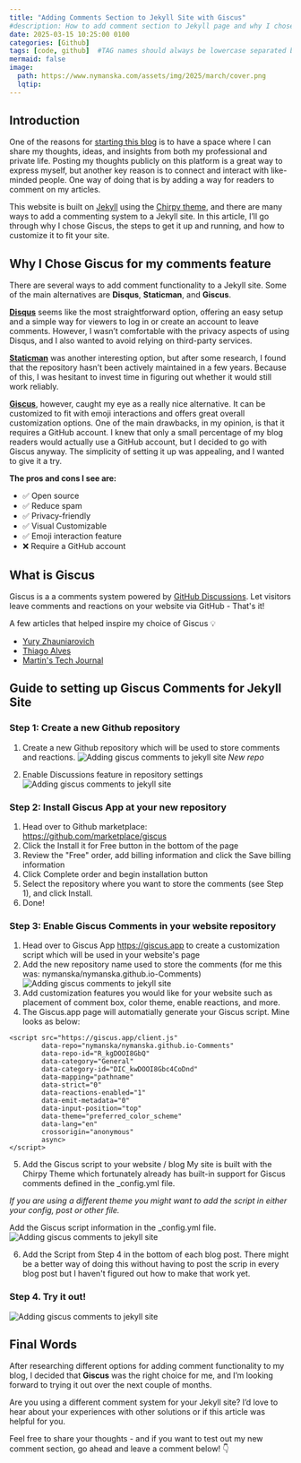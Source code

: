 ```yaml
---
title: "Adding Comments Section to Jekyll Site with Giscus"
#description: How to add comment section to Jekyll page and why I chose Giscue.
date: 2025-03-15 10:25:00 0100
categories: [Github]
tags: [code, github]  #TAG names should always be lowercase separated by comma
mermaid: false
image: 
  path: https://www.nymanska.com/assets/img/2025/march/cover.png
  lqtip: 
---
```



## Introduction
One of the reasons for [starting this blog](https://www.nymanska.com/posts/Welcome-blog/) is to have a space where I can share my thoughts, ideas, and insights from both my professional and private life. Posting my thoughts publicly on this platform is a great way to express myself, but another key reason is to connect and interact with like-minded people. One way of doing that is by adding a way for readers to comment on my articles.

This website is built on [Jekyll](https://jekyllrb.com/) using the [Chirpy theme](https://github.com/cotes2020/jekyll-theme-chirpy), and there are many ways to add a commenting system to a Jekyll site. In this article, I’ll go through why I chose Giscus, the steps to get it up and running, and how to customize it to fit your site.

## Why I Chose Giscus for my comments feature
There are several ways to add comment functionality to a Jekyll site. Some of the main alternatives are **Disqus**, **Staticman**, and **Giscus**.

**[Disqus](https://disqus.com/)** seems like the most straightforward option, offering an easy setup and a simple way for viewers to log in or create an account to leave comments. However, I wasn’t comfortable with the privacy aspects of using Disqus, and I also wanted to avoid relying on third-party services.

**[Staticman](https://staticman.net/)** was another interesting option, but after some research, I found that the repository hasn’t been actively maintained in a few years. Because of this, I was hesitant to invest time in figuring out whether it would still work reliably.

**[Giscus](https://github.com/giscus/giscus)**, however, caught my eye as a really nice alternative. It can be customized to fit with emoji interactions and offers great overall customization options. One of the main drawbacks, in my opinion, is that it requires a GitHub account. I knew that only a small percentage of my blog readers would actually use a GitHub account, but I decided to go with Giscus anyway. The simplicity of setting it up was appealing, and I wanted to give it a try. 

**The pros and cons I see are:**
- ✅ Open source
- ✅ Reduce spam
- ✅ Privacy-friendly
- ✅ Visual Customizable
- ✅ Emoji interaction feature
- ❌ Require a GitHub account

## What is Giscus
Giscus is a a comments system powered by [GitHub Discussions](https://docs.github.com/en/discussions). Let visitors leave comments and reactions on your website via GitHub - That's it!

A few articles that helped inspire my choice of Giscus 💡
* [Yury Zhauniarovich](https://zhauniarovich.com/post/2021/2021-06-giscus/)
* [Thiago Alves](https://thiagoalves.ai/adding-comments-to-jekyll-using-giscus/)
* [Martin's Tech Journal](https://blog.martinp7r.com/posts/adding-giscus-comments-to-my-blog/)

## Guide to setting up Giscus Comments for Jekyll Site

### Step 1: Create a new Github repository
1. Create a new Github repository which will be used to store comments and reactions.
![Adding giscus comments to jekyll site](https://www.nymanska.com/assets/img/2025/march/new-repo.png)
*New repo*

2. Enable Discussions feature in repository settings
![Adding giscus comments to jekyll site](https://www.nymanska.com/assets/img/2025/march/enable-discussions.png)

### Step 2: Install Giscus App at your new repository
1. Head over to Github marketplace: https://github.com/marketplace/giscus
2. Click the Install it for Free button in the bottom of the page
3. Review the "Free" order, add billing information and click the Save billing information
4. Click Complete order and begin installation button
5. Select the repository where you want to store the comments (see Step 1), and click Install.
6. Done!

### Step 3: Enable Giscus Comments in your website repository
1. Head over to Giscus App https://giscus.app to create a customization script which will be used in your website's page
2. Add the new repository name used to store the comments (for me this was: nymanska/nymanska.github.io-Comments)
![Adding giscus comments to jekyll site](https://www.nymanska.com/assets/img/2025/march/setup-add-repo.png)
3. Add customization features you would like for your website such as placement of comment box, color theme, enable reactions, and more.
4. The Giscus.app page will automatially generate your Giscus script. Mine looks as below:

```
<script src="https://giscus.app/client.js"
        data-repo="nymanska/nymanska.github.io-Comments"
        data-repo-id="R_kgDOOI8GbQ"
        data-category="General"
        data-category-id="DIC_kwDOOI8Gbc4CoDnd"
        data-mapping="pathname"
        data-strict="0"
        data-reactions-enabled="1"
        data-emit-metadata="0"
        data-input-position="top"
        data-theme="preferred_color_scheme"
        data-lang="en"
        crossorigin="anonymous"
        async>
</script>
```

5. Add the Giscus script to your website / blog
My site is built with the Chirpy Theme which fortunately already has built-in support for Giscus comments defined in the _config.yml file.

*If you are using a different theme you might want to add the script in either your config, post or other file.*

Add the Giscus script information in the _config.yml file.
![Adding giscus comments to jekyll site](https://www.nymanska.com/assets/img/2025/march/giscus-new-repo.png)

6. Add the Script from Step 4 in the bottom of each blog post.
There might be a better way of doing this without having to post the scrip in every blog post but I haven't figured out how to make that work yet.

### Step 4. Try it out!
![Adding giscus comments to jekyll site](https://www.nymanska.com/assets/img/2025/march/new-comment.png)

## Final Words
After researching different options for adding comment functionality to my blog, I decided that **Giscus** was the right choice for me, and I’m looking forward to trying it out over the next couple of months.

Are you using a different comment system for your Jekyll site? I’d love to hear about your experiences with other solutions or if this article was helpful for you.

Feel free to share your thoughts - and if you want to test out my new comment section, go ahead and leave a comment below! 👇

<script src="https://giscus.app/client.js"
        data-repo="nymanska/nymanska.github.io-Comments"
        data-repo-id="R_kgDOOI8GbQ"
        data-category="General"
        data-category-id="DIC_kwDOOI8Gbc4CoDnd"
        data-mapping="pathname"
        data-strict="0"
        data-reactions-enabled="1"
        data-emit-metadata="0"
        data-input-position="top"
        data-theme="preferred_color_scheme"
        data-lang="en"
        crossorigin="anonymous"
        async>
</script>
